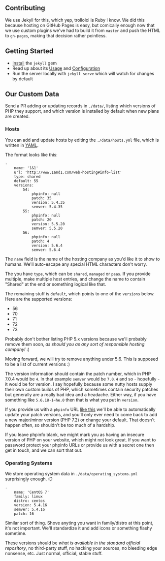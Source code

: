 ## Contributing

We use Jekyll for this, which yep, trollolol is Ruby I know. We did this because hosting on GitHub Pages is easy, but comically enough now that we use custom plugins we've had to build it from `master` and push the HTML to `gh-pages`, making that decision rather pointless.

## Getting Started

* [Install](http://jekyllrb.com/docs/installation/) the `jekyll` gem
* Read up about its [Usage](http://jekyllrb.com/docs/usage/) and [Configuration](http://jekyllrb.com/docs/configuration/)
* Run the server locally with `jekyll serve` which will watch for changes by default

## Our Custom Data

Send a PR adding or updating records in `./data/`, listing which versions of PHP they support, and which
version is installed by default when new plans are created.

### Hosts

You can add and update hosts by editing the `./data/hosts.yml` file, which is written in [YAML](http://www.yaml.org/).

The format looks like this:

```
-
    name: '1&1'
    url: 'http://www.1and1.com/web-hosting#info-list'
    type: shared
    default: 55
    versions:
        54:
            phpinfo: null
            patch: 35
            version: 5.4.35
            semver: 5.4.35
        55:
            phpinfo: null
            patch: 20
            version: 5.5.20
            semver: 5.5.20
        56:
            phpinfo: null
            patch: 4
            version: 5.6.4
            semver: 5.6.4
```

The `name` field is the name of the hosting company as you'd like it to show to humans. We'll auto-escape any special HTML characters don't worry. 

The you have `type`, which can be `shared`, `managed` or `paas`. If you provide multiple, make multiple host entries, and change the name to contain "Shared" at the end or something logical like that.

The remaining stuff is `default`, which points to one of the `versions` below. Here are the supported versions:

- 56
- 70
- 71
- 72
- 73

Probably don't bother listing PHP 5.x versions because we'll probably remove them soon, _as should you as any sort of responsible hosting company!_ :) 

Moving forward, we will try to remove anything under 5.6. This is supposed to be a list of current versions :)

The version information should contain the patch number, which in PHP 7.0.4 would be `4`. In that example `semver` would be `7.0.4` and so - hopefully - it would be for version. I say hopefully because some nutty hosts supply their own custom builds of PHP, which sometimes contain security patches but generally are a really bad idea and a headache. Either way, if you have something like `5.6.18-1~he.0` then that is what you put in `version`. 

If you provide us with a `phpinfo` URL [like this](http://php56.hosteurope-infos.de/phpinfo.php) we'll be able to automatically update your patch versions, and you'll only ever need to come back to add a new major/minor version (PHP 7.2) or change your default. That doesn't happen often, so shouldn't be too much of a hardship.

If you leave phpinfo blank, we might mark you as having an insecure version of PHP on your website, which might not look great. If you want to password protect your phpinfo URLs or provide us with a secret one then get in touch, and we can sort that out. 

### Operating Systems

We store operating system data in `./data/operating_systems.yml` surprisingly enough. :D

```
-
    name: 'CentOS 7'
    family: linux
    distro: centos
    version: 5.4.16
    semver: 5.4.16
    patch: 16
```

Similar sort of thing. Shove anyting you want in family/distro at this point, it's not important. We'll standardize it and add icons or something flashy sometime.

These versions should be _what is available in the standard official repository_, no third-party stuff, no hacking your sources, no bleeding edge nonsense, etc. Just normal, official, stable stuff. 
